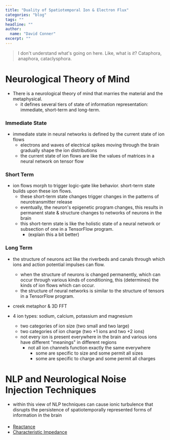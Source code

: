 ```yaml
---
title: "Duality of Spatiotemporal Ion & Electron Flux"
categories: "blog"
tags: ""
headline: ""
author:
  name: "David Conner"
excerpt: ""
---
```


> I don't understand what's going on here. Like, what is *it*?
> Cataphora, anaphora, cataclysphora.

# Neurological Theory of Mind

- There is a neurological theory of mind that marries the material and
  the metaphysical.
  - it defines several tiers of state of information representation:
    immediate, short-term and long-term.

### Immediate State

- immediate state in neural networks is defined by the current state
  of ion flows
  - electrons and waves of electrical spikes moving through the brain
    gradually shape the ion distributions
  - the current state of ion flows are like the values of matrices in
    a neural network on tensor flow

### Short Term

- ion flows morph to trigger logic-gate like behavior. short-term
  state builds upon these ion flows.
  - these short-term state changes trigger changes in the patterns of
    neurotransmitter release
  - eventually, the neuron's epigenetic program changes, this results
    in permanent state & structure changes to networks of neurons in
    the brain
  - this short-term state is like the holistic state of a neural
    network or subsection of one in a TensorFlow program.
    - (explain this a bit better)

### Long Term

- the structure of neurons act like the riverbeds and canals through
  which ions and action potential impulses can flow.
  - when the structure of neurons is changed permanently, which can
    occur through various kinds of conditioning, this (determines) the
    kinds of ion flows which can occur.
  - the structure of neural networks is similar to the structure of
    tensors in a TensorFlow program.


- creek metaphor & 3D FFT
- 4 ion types: sodium, calcium, potassium and magnesium
  - two categories of ion size (two small and two large)
  - two categories of ion charge (two +1 ions and two +2 ions)
  - not every ion is present everywhere in the brain and various ions
    have different "meanings" in different regions
    - not all ion channels function exactly the same everywhere
      - some are specific to size and some permit all sizes
      - some are specific to charge and some permit all charges

# NLP and Neurological Noise Injection Techniques

- within this view of NLP techniques can cause ionic turbulence that
  disrupts the persistence of spatiotemporally represented forms of
  information in the brain

####

- [Reactance]()
- [Characteristic Impedance](https://en.wikipedia.org/wiki/Characteristic_impedance)

